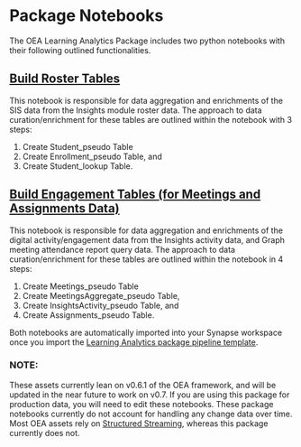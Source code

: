 # Package Notebooks

The OEA Learning Analytics Package includes two python notebooks with their following outlined functionalities.

## [Build Roster Tables](https://github.com/microsoft/OpenEduAnalytics/blob/main/packages/package_catalog/Learning_Analytics/notebooks/LA_HEd_build_roster_tables.ipynb)
This notebook is responsible for data aggregation and enrichments of the SIS data from the Insights module roster data. The approach to data curation/enrichment for these tables are outlined within the notebook with 3 steps: 
1. Create Student_pseudo Table
2. Create Enrollment_pseudo Table, and 
3. Create Student_lookup Table.

## [Build Engagement Tables (for Meetings and Assignments Data)](https://github.com/microsoft/OpenEduAnalytics/blob/main/packages/package_catalog/Learning_Analytics/notebooks/LA_HEd_build_engagement_tables.ipynb)
This notebook is responsible for data aggregation and enrichments of the digital activity/engagement data from the Insights activity data, and Graph meeting attendance report query data. The approach to data curation/enrichment for these tables are outlined within the notebook in 4 steps: 
1. Create Meetings_pseudo Table
2. Create MeetingsAggregate_pseudo Table, 
3. Create InsightsActivity_pseudo Table, and
3. Create Assignments_pseudo Table.

Both notebooks are automatically imported into your Synapse workspace once you import the [Learning Analytics package pipeline template](https://github.com/microsoft/OpenEduAnalytics/tree/main/packages/package_catalog/Learning_Analytics/pipelines).

### NOTE:
These assets currently lean on v0.6.1 of the OEA framework, and will be updated in the near future to work on v0.7. If you are using this package for production data, you will need to edit these notebooks. These package notebooks currently do not account for handling any change data over time. Most OEA assets rely on [Structured Streaming](https://spark.apache.org/docs/latest/structured-streaming-programming-guide.html), whereas this package currently does not.
